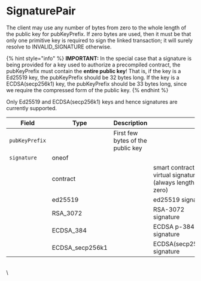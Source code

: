 # SignaturePair

The client may use any number of bytes from zero to the whole length of the public key for pubKeyPrefix. If zero bytes are used, then it must be that only one primitive key is required to sign the linked transaction; it will surely resolve to INVALID\_SIGNATURE otherwise.

{% hint style="info" %}
**IMPORTANT:** In the special case that a signature is being provided for a key used to authorize a precompiled contract, the pubKeyPrefix must contain the **entire public key**! That is, if the key is a Ed25519 key, the pubKeyPrefix should be 32 bytes long. If the key is a ECDSA(secp256k1) key, the pubKeyPrefix should be 33 bytes long, since we require the compressed form of the public key.
{% endhint %}

Only Ed25519 and ECDSA(secp256k1) keys and hence signatures are currently supported.

| Field          | Type               | Description                       | ​                                                     |
| -------------- | ------------------ | --------------------------------- | ----------------------------------------------------- |
| `pubKeyPrefix` | ​                  | First few bytes of the public key | ​                                                     |
| `signature`    | oneof              | ​                                 | ​                                                     |
| ​              | contract           | ​                                 | smart contract virtual signature (always length zero) |
| ​              | ed25519            | ​                                 | ed25519 signature                                     |
| ​              | RSA\_3072        | ​                                 | RSA-3072 signature                                    |
| ​              | ECDSA\_384       | ​                                 | ECDSA p-384 signature                                 |
|                | ECDSA\_secp256k1 |                                   | ECDSA(secp256k1) signature                            |

\
\\
